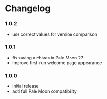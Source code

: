 # Changelog

### 1.0.2
- use correct values for version comparison

### 1.0.1
- fix saving archives in Pale Moon 27
- improve first-run welcome page appearance

### 1.0.0
- initial release
- add full Pale Moon compatibility